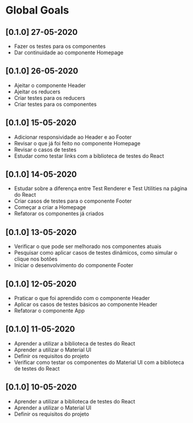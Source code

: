 # Global Goals

## [0.1.0] 27-05-2020

- Fazer os testes para os componentes
- Dar continuidade ao componente Homepage

## [0.1.0] 26-05-2020

- Ajeitar o componente Header
- Ajeitar os reducers
- Criar testes para os reducers
- Criar testes para os componentes

## [0.1.0] 15-05-2020

- Adicionar responsividade ao Header e ao Footer
- Revisar o que já foi feito no componente Homepage
- Revisar o casos de testes
- Estudar como testar links com a biblioteca de testes do React

## [0.1.0] 14-05-2020

- Estudar sobre a diferença entre Test Renderer e Test Utilities na página do React
- Criar casos de testes para o componente Footer
- Começar a criar a Homepage
- Refatorar os componentes já criados

## [0.1.0] 13-05-2020

- Verificar o que pode ser melhorado nos componentes atuais
- Pesquisar como aplicar casos de testes dinâmicos, como simular o clique nos botões
- Iniciar o desenvolvimento do componente Footer

## [0.1.0] 12-05-2020

- Praticar o que foi aprendido com o componente Header
- Aplicar os casos de testes básicos ao componente Header
- Refatorar o componente App

## [0.1.0] 11-05-2020

- Aprender a utilizar a biblioteca de testes do React
- Aprender a utilizar o Material UI
- Definir os requisitos do projeto
- Verificar como testar os componentes do Material UI com a biblioteca de testes do React

## [0.1.0] 10-05-2020

- Aprender a utilizar a biblioteca de testes do React
- Aprender a utilizar o Material UI
- Definir os requisitos do projeto
